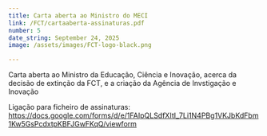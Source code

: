 ```yaml
---
title: Carta aberta ao Ministro do MECI
link: /FCT/cartaaberta-assinaturas.pdf
number: 5
date_string: September 24, 2025
image: /assets/images/FCT-logo-black.png

---
```

Carta aberta ao Ministro da Educação, Ciência e Inovação, acerca da
decisão de extinção da FCT, e a criação da Agência de Invstigação e Inovação

Ligação para ficheiro de assinaturas:
https://docs.google.com/forms/d/e/1FAIpQLSdfXItI_7Li1N4PBg1VKJbKdFbm1Kw5GsPcdxtpKBFJGwFKqQ/viewform
